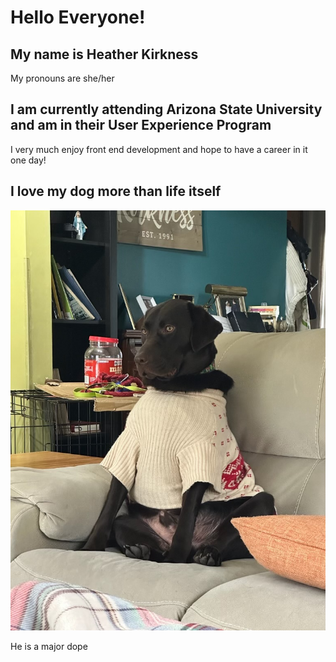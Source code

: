 # Hello Everyone!

## My name is Heather Kirkness
My pronouns are she/her

## I am currently attending Arizona State University and am in their User Experience Program
I very much enjoy front end development and hope to have a career in it one day!

## I love my dog more than life itself
![Toby](toby.jpg)

He is a major dope

<!--
**hlkirkness/hlkirkness** is a ✨ _special_ ✨ repository because its `README.md` (this file) appears on your GitHub profile.

Here are some ideas to get you started:

- 🔭 I’m currently working on ...
- 🌱 I’m currently learning ...
- 👯 I’m looking to collaborate on ...
- 🤔 I’m looking for help with ...
- 💬 Ask me about ...
- 📫 How to reach me: ...
- 😄 Pronouns: ...
- ⚡ Fun fact: ...
-->
